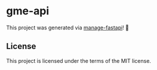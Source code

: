 # gme-api

This project was generated via [manage-fastapi](https://ycd.github.io/manage-fastapi/)! :tada:

## License

This project is licensed under the terms of the MIT license.
